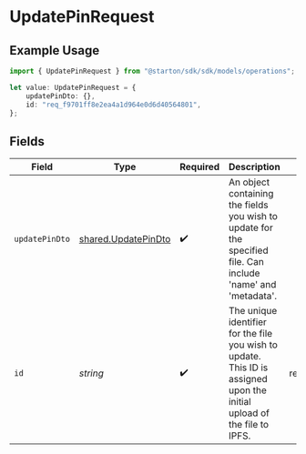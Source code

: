 # UpdatePinRequest

## Example Usage

```typescript
import { UpdatePinRequest } from "@starton/sdk/sdk/models/operations";

let value: UpdatePinRequest = {
    updatePinDto: {},
    id: "req_f9701ff8e2ea4a1d964e0d6d40564801",
};
```

## Fields

| Field                                                                                                                   | Type                                                                                                                    | Required                                                                                                                | Description                                                                                                             | Example                                                                                                                 |
| ----------------------------------------------------------------------------------------------------------------------- | ----------------------------------------------------------------------------------------------------------------------- | ----------------------------------------------------------------------------------------------------------------------- | ----------------------------------------------------------------------------------------------------------------------- | ----------------------------------------------------------------------------------------------------------------------- |
| `updatePinDto`                                                                                                          | [shared.UpdatePinDto](../../../sdk/models/shared/updatepindto.md)                                                       | :heavy_check_mark:                                                                                                      | An object containing the fields you wish to update for the specified file. Can include 'name' and 'metadata'.           |                                                                                                                         |
| `id`                                                                                                                    | *string*                                                                                                                | :heavy_check_mark:                                                                                                      | The unique identifier for the file you wish to update. This ID is assigned upon the initial upload of the file to IPFS. | req_f9701ff8e2ea4a1d964e0d6d40564801                                                                                    |